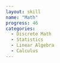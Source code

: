 ```yaml
---
layout: skill
name: "Math"
progress: 46
categories:
  - Discrete Math
  - Statistics
  - Linear Algebra
  - Calculus
---
```


